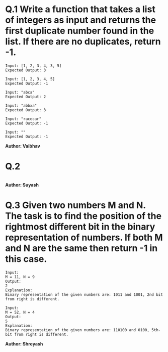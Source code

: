 # Q.1 Write a function that takes a list of integers as input and returns the first duplicate number found in the list. If there are no duplicates, return -1.
```
Input: [1, 2, 3, 4, 3, 5]
Expected Output: 3

Input: [1, 2, 3, 4, 5]
Expected Output: -1

Input: "abca"
Expected Output: 2

Input: "abbxa"
Expected Output: 3

Input: "racecar"
Expected Output: -1

Input: ""
Expected Output: -1
```
**Author: Vaibhav**

# Q.2 

```

```
**Author: Suyash**

# Q.3 Given two numbers M and N. The task is to find the position of the rightmost different bit in the binary representation of numbers. If both M and N are the same then return -1 in this case.
```
Input: 
M = 11, N = 9
Output: 
2
Explanation: 
Binary representation of the given numbers are: 1011 and 1001, 2nd bit from right is different.

Input: 
M = 52, N = 4
Output: 
5
Explanation: 
Binary representation of the given numbers are: 110100 and 0100, 5th-bit from right is different.
```
**Author: Shreyash**


